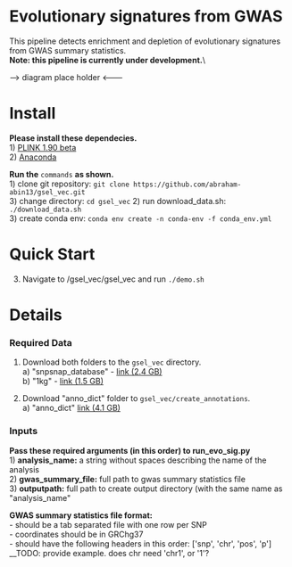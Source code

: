 # Evolutionary signatures from GWAS
This pipeline detects enrichment and depletion of evolutionary signatures from GWAS summary statistics.<br>
**Note: this pipeline is currently under development.**\

--> diagram place holder <---

# Install 

**Please install these dependecies.**<br>1) [PLINK 1.90 beta](https://www.cog-genomics.org/plink2)  
2) [Anaconda](https://www.anaconda.com/products/individual)

**Run the** `commands` **as shown.**<br>1) clone git repository: `git clone https://github.com/abraham-abin13/gsel_vec.git` <br>
3) change directory: `cd gsel_vec`
2) run download_data.sh: `./download_data.sh` <br>
3) create conda env: `conda env create -n conda-env -f conda_env.yml`


# Quick Start 

3) Navigate to /gsel_vec/gsel_vec and run `./demo.sh`



# Details 

### Required Data   
1) Download both folders to the `gsel_vec` directory.  
a) "snpsnap_database"  - [link (2.4 GB)](https://drive.google.com/drive/folders/1P9r9axKakwY20eD_f3NCoRY0g1aLcp2T?usp=sharing)    
b) "1kg" - [link (1.5 GB)](https://drive.google.com/drive/folders/1yjp31LhZSi2Ftu_QmgKDKevLqHKJTH-0?usp=sharing)


2) Download "anno_dict" folder to `gsel_vec/create_annotations`.  
a) "anno_dict" [link (4.1 GB)](https://drive.google.com/drive/folders/1dps7iWshulKKEukxCdBu6MTy3j2s8KCj?usp=sharing)
  


### Inputs
**Pass these required arguments (in this order) to run_evo_sig.py**  <br>1) **analysis_name:** a string without spaces describing the name of the analysis <br> 2) **gwas_summary_file:** full path to gwas summary statistics file <br> 3) **outputpath:** full path to create output directory (with the same name as "analysis_name"

**GWAS summary statistics file format:**<br>- should be a tab separated file with one row per SNP <br>- coordinates should be in GRChg37<br>- should have the following headers in this order: ['snp', 'chr', 'pos', 'p']
__TODO: provide example. does chr need 'chr1', or '1'?




